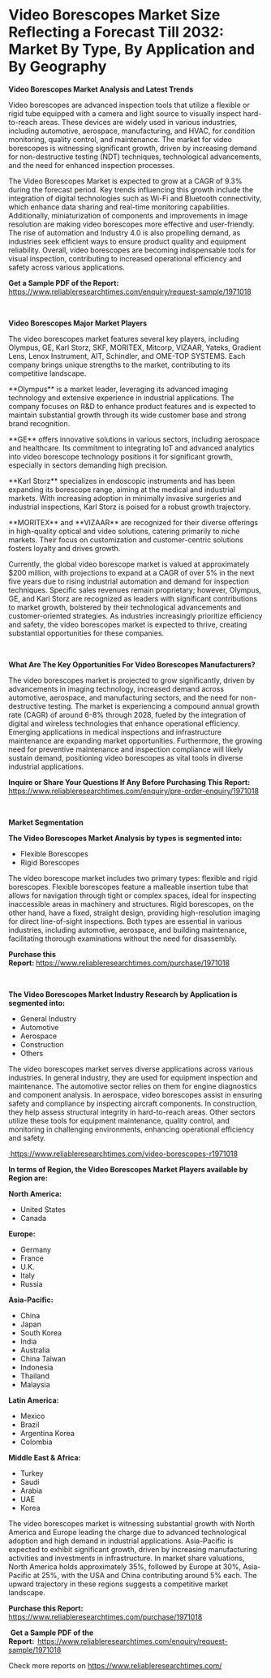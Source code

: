 <p><h1>Video Borescopes Market Size Reflecting a Forecast Till 2032: Market By Type, By Application and By Geography</h1></p><p><strong>Video Borescopes Market Analysis and Latest Trends</strong></p>
<p><p>Video borescopes are advanced inspection tools that utilize a flexible or rigid tube equipped with a camera and light source to visually inspect hard-to-reach areas. These devices are widely used in various industries, including automotive, aerospace, manufacturing, and HVAC, for condition monitoring, quality control, and maintenance. The market for video borescopes is witnessing significant growth, driven by increasing demand for non-destructive testing (NDT) techniques, technological advancements, and the need for enhanced inspection processes.</p><p>The Video Borescopes Market is expected to grow at a CAGR of 9.3% during the forecast period. Key trends influencing this growth include the integration of digital technologies such as Wi-Fi and Bluetooth connectivity, which enhance data sharing and real-time monitoring capabilities. Additionally, miniaturization of components and improvements in image resolution are making video borescopes more effective and user-friendly. The rise of automation and Industry 4.0 is also propelling demand, as industries seek efficient ways to ensure product quality and equipment reliability. Overall, video borescopes are becoming indispensable tools for visual inspection, contributing to increased operational efficiency and safety across various applications.</p></p>
<p><strong>Get a Sample PDF of the Report:&nbsp;</strong> <a href="https://www.reliableresearchtimes.com/enquiry/request-sample/1971018?utm_campaign=3216&utm_medium=2&utm_source=Github&utm_content=ia&utm_term=11042025&utm_id=video-borescopes">https://www.reliableresearchtimes.com/enquiry/request-sample/1971018</a></p>
<p>&nbsp;</p>
<p><strong>Video Borescopes Major Market Players</strong></p>
<p><p>The video borescopes market features several key players, including Olympus, GE, Karl Storz, SKF, MORITEX, Mitcorp, VIZAAR, Yateks, Gradient Lens, Lenox Instrument, AIT, Schindler, and OME-TOP SYSTEMS. Each company brings unique strengths to the market, contributing to its competitive landscape.</p><p>**Olympus** is a market leader, leveraging its advanced imaging technology and extensive experience in industrial applications. The company focuses on R&D to enhance product features and is expected to maintain substantial growth through its wide customer base and strong brand recognition.</p><p>**GE** offers innovative solutions in various sectors, including aerospace and healthcare. Its commitment to integrating IoT and advanced analytics into video borescope technology positions it for significant growth, especially in sectors demanding high precision.</p><p>**Karl Storz** specializes in endoscopic instruments and has been expanding its borescope range, aiming at the medical and industrial markets. With increasing adoption in minimally invasive surgeries and industrial inspections, Karl Storz is poised for a robust growth trajectory.</p><p>**MORITEX** and **VIZAAR** are recognized for their diverse offerings in high-quality optical and video solutions, catering primarily to niche markets. Their focus on customization and customer-centric solutions fosters loyalty and drives growth.</p><p>Currently, the global video borescope market is valued at approximately $200 million, with projections to expand at a CAGR of over 5% in the next five years due to rising industrial automation and demand for inspection techniques. Specific sales revenues remain proprietary; however, Olympus, GE, and Karl Storz are recognized as leaders with significant contributions to market growth, bolstered by their technological advancements and customer-oriented strategies. As industries increasingly prioritize efficiency and safety, the video borescopes market is expected to thrive, creating substantial opportunities for these companies.</p></p>
<p>&nbsp;</p>
<p><strong>What Are The Key Opportunities For Video Borescopes Manufacturers?</strong></p>
<p><p>The video borescopes market is projected to grow significantly, driven by advancements in imaging technology, increased demand across automotive, aerospace, and manufacturing sectors, and the need for non-destructive testing. The market is experiencing a compound annual growth rate (CAGR) of around 6-8% through 2028, fueled by the integration of digital and wireless technologies that enhance operational efficiency. Emerging applications in medical inspections and infrastructure maintenance are expanding market opportunities. Furthermore, the growing need for preventive maintenance and inspection compliance will likely sustain demand, positioning video borescopes as vital tools in diverse industrial applications.</p></p>
<p><strong>Inquire or Share Your Questions If Any Before Purchasing This Report:</strong> <a href="https://www.reliableresearchtimes.com/enquiry/pre-order-enquiry/1971018?utm_campaign=3216&utm_medium=2&utm_source=Github&utm_content=ia&utm_term=11042025&utm_id=video-borescopes">https://www.reliableresearchtimes.com/enquiry/pre-order-enquiry/1971018</a></p>
<p>&nbsp;</p>
<p><strong>Market Segmentation</strong></p>
<p><strong>The Video Borescopes Market Analysis by types is segmented into:</strong></p>
<p><ul><li>Flexible Borescopes</li><li>Rigid Borescopes</li></ul></p>
<p><p>The video borescope market includes two primary types: flexible and rigid borescopes. Flexible borescopes feature a malleable insertion tube that allows for navigation through tight or complex spaces, ideal for inspecting inaccessible areas in machinery and structures. Rigid borescopes, on the other hand, have a fixed, straight design, providing high-resolution imaging for direct line-of-sight inspections. Both types are essential in various industries, including automotive, aerospace, and building maintenance, facilitating thorough examinations without the need for disassembly.</p></p>
<p><strong>Purchase this Report:&nbsp;</strong><a href="https://www.reliableresearchtimes.com/purchase/1971018?utm_campaign=3216&utm_medium=2&utm_source=Github&utm_content=ia&utm_term=11042025&utm_id=video-borescopes">https://www.reliableresearchtimes.com/purchase/1971018</a></p>
<p>&nbsp;</p>
<p><strong>The Video Borescopes Market Industry Research by Application is segmented into:</strong></p>
<p><ul><li>General Industry</li><li>Automotive</li><li>Aerospace</li><li>Construction</li><li>Others</li></ul></p>
<p><p>The video borescopes market serves diverse applications across various industries. In general industry, they are used for equipment inspection and maintenance. The automotive sector relies on them for engine diagnostics and component analysis. In aerospace, video borescopes assist in ensuring safety and compliance by inspecting aircraft components. In construction, they help assess structural integrity in hard-to-reach areas. Other sectors utilize these tools for equipment maintenance, quality control, and monitoring in challenging environments, enhancing operational efficiency and safety.</p></p>
<p><a href="https://www.reliableresearchtimes.com/video-borescopes-r1971018?utm_campaign=3216&utm_medium=2&utm_source=Github&utm_content=ia&utm_term=11042025&utm_id=video-borescopes">&nbsp;https://www.reliableresearchtimes.com/video-borescopes-r1971018</a></p>
<p><strong>In terms of Region, the Video Borescopes Market Players available by Region are:</strong></p>
<p>
    <p> <strong> North America: </strong>
        <ul>
            <li>United States</li>
            <li>Canada</li>
        </ul>
        </p> 
    <p> <strong> Europe: </strong>
        <ul>
            <li>Germany</li>
            <li>France</li>
            <li>U.K.</li>
            <li>Italy</li>
            <li>Russia</li>
        </ul>
        </p> 
    <p> <strong> Asia-Pacific: </strong>
        <ul>
            <li>China</li>
            <li>Japan</li>
            <li>South Korea</li>
            <li>India</li>
            <li>Australia</li>
            <li>China Taiwan</li>
            <li>Indonesia</li>
            <li>Thailand</li>
            <li>Malaysia</li>
        </ul>
        </p> 
    <p> <strong> Latin America: </strong>
        <ul>
            <li>Mexico</li>
            <li>Brazil</li>
            <li>Argentina Korea</li>
            <li>Colombia</li>
        </ul>
        </p> 
    <p> <strong> Middle East & Africa: </strong>
        <ul>
            <li>Turkey</li>
            <li>Saudi</li>
            <li>Arabia</li>
            <li>UAE</li>
            <li>Korea</li>
        </ul>
    </p>
    </p>
<p><p>The video borescopes market is witnessing substantial growth with North America and Europe leading the charge due to advanced technological adoption and high demand in industrial applications. Asia-Pacific is expected to exhibit significant growth, driven by increasing manufacturing activities and investments in infrastructure. In market share valuations, North America holds approximately 35%, followed by Europe at 30%, Asia-Pacific at 25%, with the USA and China contributing around 5% each. The upward trajectory in these regions suggests a competitive market landscape.</p></p>
<p><strong>Purchase this Report: </strong><a href="https://www.reliableresearchtimes.com/purchase/1971018?utm_campaign=3216&utm_medium=2&utm_source=Github&utm_content=ia&utm_term=11042025&utm_id=video-borescopes">https://www.reliableresearchtimes.com/purchase/1971018</a></p>
<p>&nbsp;<strong>Get a Sample PDF of the Report:&nbsp;&nbsp;</strong><a href="https://www.reliableresearchtimes.com/enquiry/request-sample/1971018?utm_campaign=3216&utm_medium=2&utm_source=Github&utm_content=ia&utm_term=11042025&utm_id=video-borescopes">https://www.reliableresearchtimes.com/enquiry/request-sample/1971018</a></p>
<p><strong></strong></p>
<p>Check more reports on <a href="https://www.reliableresearchtimes.com/?utm_campaign=3216&utm_medium=2&utm_source=Github&utm_content=ia&utm_term=11042025&utm_id=video-borescopes">https://www.reliableresearchtimes.com/</a></p>